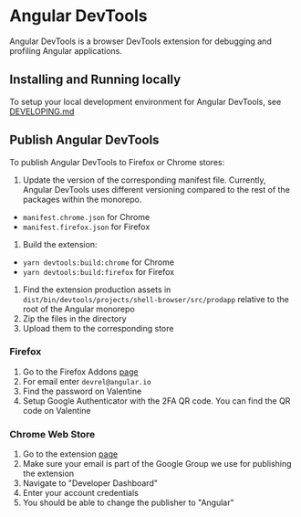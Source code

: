 # Angular DevTools

Angular DevTools is a browser DevTools extension for debugging and profiling Angular applications.

## Installing and Running locally

To setup your local development environment for Angular DevTools, see [DEVELOPING.md](./DEVELOPING.md)

## Publish Angular DevTools

To publish Angular DevTools to Firefox or Chrome stores:

1. Update the version of the corresponding manifest file. Currently, Angular DevTools uses different versioning compared to the rest of the packages within the monorepo.
  * `manifest.chrome.json` for Chrome
  * `manifest.firefox.json` for Firefox
1. Build the extension:
  * `yarn devtools:build:chrome` for Chrome
  * `yarn devtools:build:firefox` for Firefox
1. Find the extension production assets in `dist/bin/devtools/projects/shell-browser/src/prodapp` relative to the root of the Angular monorepo
1. Zip the files in the directory
1. Upload them to the corresponding store

### Firefox

1. Go to the Firefox Addons [page](https://addons.mozilla.org/developers/addons)
1. For email enter `devrel@angular.io`
1. Find the password on Valentine
1. Setup Google Authenticator with the 2FA QR code. You can find the QR code on Valentine

### Chrome Web Store

1. Go to the extension [page](https://chrome.google.com/webstore/category/extensions)
1. Make sure your email is part of the Google Group we use for publishing the extension
1. Navigate to "Developer Dashboard"
1. Enter your account credentials
1. You should be able to change the publisher to "Angular"
